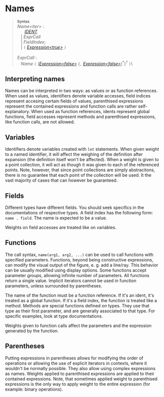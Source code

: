# Names

> <sup>**Syntax**</sup>\
> *Name&lt;iter&gt;* :\
> &nbsp;&nbsp; &nbsp;&nbsp; *[IDENT](identifiers.md)*\
> &nbsp;&nbsp; | *ExprCall*\
> &nbsp;&nbsp; | *FieldIndex*;\
> &nbsp;&nbsp; | `(` *[Expression&lt;true&gt;](expressions.md)* `)`\
>\
> *ExprCall* :\
> &nbsp;&nbsp; *Name* `(` (*[Expression&lt;false&gt;](expressions.md)* (`,` *[Expression&lt;false&gt;](expressions.md)*)<sup>\*</sup>)<sup>?</sup> `)`\

## Interpreting names

Names can be interpreted in two ways: as values or as function references. When used as values, identifiers denote variable accesses, field indices represent accesing certain fields of values, parenthised expressions represent the contained expressions and function calls are rather self-explanatory. When used as function references, idents represent global functions, field accesses represent methods and parenthised expressions, like function calls, are not allowed.

## Variables

Identifiers denote variables created with `let` statements. When given weight to a named identifier, it will affect the weighing of the definition after expansion (the definition itself won't be affected). When a weight is given to a point collection, it will act as though it was given to each of the referenced points. Note, however, that since point collections are simply abstracitons, there is no guarantee that each point of the collection will be used. It the vast majority of cases that can however be guaranteed.

## Fields

Different types have different fields. You should seek specifics in the documentations of respective types. A field index has the following form: `name . field`. The name is expected to be a value.

Weights on field accesses are treated like on variables.

## Functions

The call syntax, `name(arg1, arg2, ...)` can be used to call functions with specified parameters. Functions, beyond being constructive expressions, can modify the visual output of the figure, e. g. add a line/ray. This behavior can be usually modified using display options. Some functions accept parameter groups, allowing infinite number of parameters. All functions return a single value. Implicit iterators cannot be used in function parameters, unless surrounded by parentheses.

The name of the function must be a function reference. If it's an ident, it's treated as a global function. If it's a field index, the function is treated like a method. Methods are special functions defined on types. They use that type as their first parameter, and are generally associated to that type. For specific examples, look at type documentations.

Weights given to function calls affect the parameters and the expression generated by the function.

## Parentheses

Putting expressions in parentheses allows for modifying the order of operations or allowing the use of explicit iterators in contexts, where it wouldn't be normally possible. They also allow using complex expressions as names. Weights applied to parenthised expressions are applied to their contained expressions. Note, that sometimes applied weight to parenthised expressions is the only way to apply weight to the entire expression (for example: binary operations).